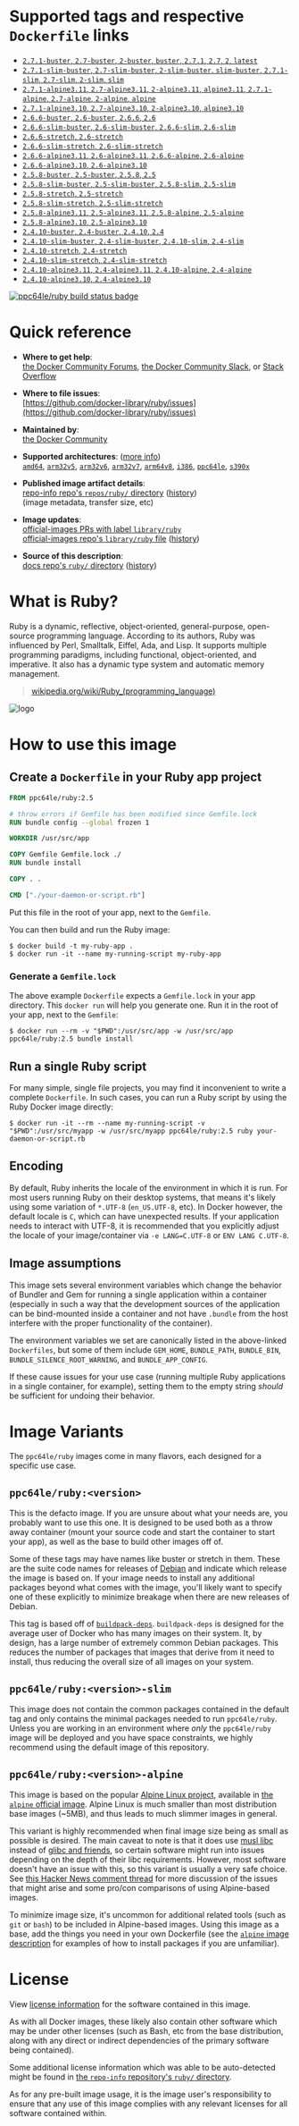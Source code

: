 <!--

********************************************************************************

WARNING:

    DO NOT EDIT "ruby/README.md"

    IT IS AUTO-GENERATED

    (from the other files in "ruby/" combined with a set of templates)

********************************************************************************

-->

# Supported tags and respective `Dockerfile` links

-	[`2.7.1-buster`, `2.7-buster`, `2-buster`, `buster`, `2.7.1`, `2.7`, `2`, `latest`](https://github.com/docker-library/ruby/blob/a564feaaee4c8647c299ab11d41498468bb9af7b/2.7/buster/Dockerfile)
-	[`2.7.1-slim-buster`, `2.7-slim-buster`, `2-slim-buster`, `slim-buster`, `2.7.1-slim`, `2.7-slim`, `2-slim`, `slim`](https://github.com/docker-library/ruby/blob/a564feaaee4c8647c299ab11d41498468bb9af7b/2.7/buster/slim/Dockerfile)
-	[`2.7.1-alpine3.11`, `2.7-alpine3.11`, `2-alpine3.11`, `alpine3.11`, `2.7.1-alpine`, `2.7-alpine`, `2-alpine`, `alpine`](https://github.com/docker-library/ruby/blob/a564feaaee4c8647c299ab11d41498468bb9af7b/2.7/alpine3.11/Dockerfile)
-	[`2.7.1-alpine3.10`, `2.7-alpine3.10`, `2-alpine3.10`, `alpine3.10`](https://github.com/docker-library/ruby/blob/a564feaaee4c8647c299ab11d41498468bb9af7b/2.7/alpine3.10/Dockerfile)
-	[`2.6.6-buster`, `2.6-buster`, `2.6.6`, `2.6`](https://github.com/docker-library/ruby/blob/a564feaaee4c8647c299ab11d41498468bb9af7b/2.6/buster/Dockerfile)
-	[`2.6.6-slim-buster`, `2.6-slim-buster`, `2.6.6-slim`, `2.6-slim`](https://github.com/docker-library/ruby/blob/a564feaaee4c8647c299ab11d41498468bb9af7b/2.6/buster/slim/Dockerfile)
-	[`2.6.6-stretch`, `2.6-stretch`](https://github.com/docker-library/ruby/blob/a564feaaee4c8647c299ab11d41498468bb9af7b/2.6/stretch/Dockerfile)
-	[`2.6.6-slim-stretch`, `2.6-slim-stretch`](https://github.com/docker-library/ruby/blob/a564feaaee4c8647c299ab11d41498468bb9af7b/2.6/stretch/slim/Dockerfile)
-	[`2.6.6-alpine3.11`, `2.6-alpine3.11`, `2.6.6-alpine`, `2.6-alpine`](https://github.com/docker-library/ruby/blob/a564feaaee4c8647c299ab11d41498468bb9af7b/2.6/alpine3.11/Dockerfile)
-	[`2.6.6-alpine3.10`, `2.6-alpine3.10`](https://github.com/docker-library/ruby/blob/a564feaaee4c8647c299ab11d41498468bb9af7b/2.6/alpine3.10/Dockerfile)
-	[`2.5.8-buster`, `2.5-buster`, `2.5.8`, `2.5`](https://github.com/docker-library/ruby/blob/a564feaaee4c8647c299ab11d41498468bb9af7b/2.5/buster/Dockerfile)
-	[`2.5.8-slim-buster`, `2.5-slim-buster`, `2.5.8-slim`, `2.5-slim`](https://github.com/docker-library/ruby/blob/a564feaaee4c8647c299ab11d41498468bb9af7b/2.5/buster/slim/Dockerfile)
-	[`2.5.8-stretch`, `2.5-stretch`](https://github.com/docker-library/ruby/blob/a564feaaee4c8647c299ab11d41498468bb9af7b/2.5/stretch/Dockerfile)
-	[`2.5.8-slim-stretch`, `2.5-slim-stretch`](https://github.com/docker-library/ruby/blob/a564feaaee4c8647c299ab11d41498468bb9af7b/2.5/stretch/slim/Dockerfile)
-	[`2.5.8-alpine3.11`, `2.5-alpine3.11`, `2.5.8-alpine`, `2.5-alpine`](https://github.com/docker-library/ruby/blob/a564feaaee4c8647c299ab11d41498468bb9af7b/2.5/alpine3.11/Dockerfile)
-	[`2.5.8-alpine3.10`, `2.5-alpine3.10`](https://github.com/docker-library/ruby/blob/a564feaaee4c8647c299ab11d41498468bb9af7b/2.5/alpine3.10/Dockerfile)
-	[`2.4.10-buster`, `2.4-buster`, `2.4.10`, `2.4`](https://github.com/docker-library/ruby/blob/a564feaaee4c8647c299ab11d41498468bb9af7b/2.4/buster/Dockerfile)
-	[`2.4.10-slim-buster`, `2.4-slim-buster`, `2.4.10-slim`, `2.4-slim`](https://github.com/docker-library/ruby/blob/a564feaaee4c8647c299ab11d41498468bb9af7b/2.4/buster/slim/Dockerfile)
-	[`2.4.10-stretch`, `2.4-stretch`](https://github.com/docker-library/ruby/blob/a564feaaee4c8647c299ab11d41498468bb9af7b/2.4/stretch/Dockerfile)
-	[`2.4.10-slim-stretch`, `2.4-slim-stretch`](https://github.com/docker-library/ruby/blob/a564feaaee4c8647c299ab11d41498468bb9af7b/2.4/stretch/slim/Dockerfile)
-	[`2.4.10-alpine3.11`, `2.4-alpine3.11`, `2.4.10-alpine`, `2.4-alpine`](https://github.com/docker-library/ruby/blob/a564feaaee4c8647c299ab11d41498468bb9af7b/2.4/alpine3.11/Dockerfile)
-	[`2.4.10-alpine3.10`, `2.4-alpine3.10`](https://github.com/docker-library/ruby/blob/a564feaaee4c8647c299ab11d41498468bb9af7b/2.4/alpine3.10/Dockerfile)

[![ppc64le/ruby build status badge](https://img.shields.io/jenkins/s/https/doi-janky.infosiftr.net/job/multiarch/job/ppc64le/job/ruby.svg?label=ppc64le/ruby%20%20build%20job)](https://doi-janky.infosiftr.net/job/multiarch/job/ppc64le/job/ruby/)

# Quick reference

-	**Where to get help**:  
	[the Docker Community Forums](https://forums.docker.com/), [the Docker Community Slack](http://dockr.ly/slack), or [Stack Overflow](https://stackoverflow.com/search?tab=newest&q=docker)

-	**Where to file issues**:  
	[https://github.com/docker-library/ruby/issues](https://github.com/docker-library/ruby/issues)

-	**Maintained by**:  
	[the Docker Community](https://github.com/docker-library/ruby)

-	**Supported architectures**: ([more info](https://github.com/docker-library/official-images#architectures-other-than-amd64))  
	[`amd64`](https://hub.docker.com/r/amd64/ruby/), [`arm32v5`](https://hub.docker.com/r/arm32v5/ruby/), [`arm32v6`](https://hub.docker.com/r/arm32v6/ruby/), [`arm32v7`](https://hub.docker.com/r/arm32v7/ruby/), [`arm64v8`](https://hub.docker.com/r/arm64v8/ruby/), [`i386`](https://hub.docker.com/r/i386/ruby/), [`ppc64le`](https://hub.docker.com/r/ppc64le/ruby/), [`s390x`](https://hub.docker.com/r/s390x/ruby/)

-	**Published image artifact details**:  
	[repo-info repo's `repos/ruby/` directory](https://github.com/docker-library/repo-info/blob/master/repos/ruby) ([history](https://github.com/docker-library/repo-info/commits/master/repos/ruby))  
	(image metadata, transfer size, etc)

-	**Image updates**:  
	[official-images PRs with label `library/ruby`](https://github.com/docker-library/official-images/pulls?q=label%3Alibrary%2Fruby)  
	[official-images repo's `library/ruby` file](https://github.com/docker-library/official-images/blob/master/library/ruby) ([history](https://github.com/docker-library/official-images/commits/master/library/ruby))

-	**Source of this description**:  
	[docs repo's `ruby/` directory](https://github.com/docker-library/docs/tree/master/ruby) ([history](https://github.com/docker-library/docs/commits/master/ruby))

# What is Ruby?

Ruby is a dynamic, reflective, object-oriented, general-purpose, open-source programming language. According to its authors, Ruby was influenced by Perl, Smalltalk, Eiffel, Ada, and Lisp. It supports multiple programming paradigms, including functional, object-oriented, and imperative. It also has a dynamic type system and automatic memory management.

> [wikipedia.org/wiki/Ruby_(programming_language)](https://en.wikipedia.org/wiki/Ruby_%28programming_language%29)

![logo](https://raw.githubusercontent.com/docker-library/docs/01c12653951b2fe592c1f93a13b4e289ada0e3a1/ruby/logo.png)

# How to use this image

## Create a `Dockerfile` in your Ruby app project

```dockerfile
FROM ppc64le/ruby:2.5

# throw errors if Gemfile has been modified since Gemfile.lock
RUN bundle config --global frozen 1

WORKDIR /usr/src/app

COPY Gemfile Gemfile.lock ./
RUN bundle install

COPY . .

CMD ["./your-daemon-or-script.rb"]
```

Put this file in the root of your app, next to the `Gemfile`.

You can then build and run the Ruby image:

```console
$ docker build -t my-ruby-app .
$ docker run -it --name my-running-script my-ruby-app
```

### Generate a `Gemfile.lock`

The above example `Dockerfile` expects a `Gemfile.lock` in your app directory. This `docker run` will help you generate one. Run it in the root of your app, next to the `Gemfile`:

```console
$ docker run --rm -v "$PWD":/usr/src/app -w /usr/src/app ppc64le/ruby:2.5 bundle install
```

## Run a single Ruby script

For many simple, single file projects, you may find it inconvenient to write a complete `Dockerfile`. In such cases, you can run a Ruby script by using the Ruby Docker image directly:

```console
$ docker run -it --rm --name my-running-script -v "$PWD":/usr/src/myapp -w /usr/src/myapp ppc64le/ruby:2.5 ruby your-daemon-or-script.rb
```

## Encoding

By default, Ruby inherits the locale of the environment in which it is run. For most users running Ruby on their desktop systems, that means it's likely using some variation of `*.UTF-8` (`en_US.UTF-8`, etc). In Docker however, the default locale is `C`, which can have unexpected results. If your application needs to interact with UTF-8, it is recommended that you explicitly adjust the locale of your image/container via `-e LANG=C.UTF-8` or `ENV LANG C.UTF-8`.

## Image assumptions

This image sets several environment variables which change the behavior of Bundler and Gem for running a single application within a container (especially in such a way that the development sources of the application can be bind-mounted inside a container and not have `.bundle` from the host interfere with the proper functionality of the container).

The environment variables we set are canonically listed in the above-linked `Dockerfiles`, but some of them include `GEM_HOME`, `BUNDLE_PATH`, `BUNDLE_BIN`, `BUNDLE_SILENCE_ROOT_WARNING`, and `BUNDLE_APP_CONFIG`.

If these cause issues for your use case (running multiple Ruby applications in a single container, for example), setting them to the empty string *should* be sufficient for undoing their behavior.

# Image Variants

The `ppc64le/ruby` images come in many flavors, each designed for a specific use case.

## `ppc64le/ruby:<version>`

This is the defacto image. If you are unsure about what your needs are, you probably want to use this one. It is designed to be used both as a throw away container (mount your source code and start the container to start your app), as well as the base to build other images off of.

Some of these tags may have names like buster or stretch in them. These are the suite code names for releases of [Debian](https://wiki.debian.org/DebianReleases) and indicate which release the image is based on. If your image needs to install any additional packages beyond what comes with the image, you'll likely want to specify one of these explicitly to minimize breakage when there are new releases of Debian.

This tag is based off of [`buildpack-deps`](https://hub.docker.com/_/buildpack-deps/). `buildpack-deps` is designed for the average user of Docker who has many images on their system. It, by design, has a large number of extremely common Debian packages. This reduces the number of packages that images that derive from it need to install, thus reducing the overall size of all images on your system.

## `ppc64le/ruby:<version>-slim`

This image does not contain the common packages contained in the default tag and only contains the minimal packages needed to run `ppc64le/ruby`. Unless you are working in an environment where *only* the `ppc64le/ruby` image will be deployed and you have space constraints, we highly recommend using the default image of this repository.

## `ppc64le/ruby:<version>-alpine`

This image is based on the popular [Alpine Linux project](http://alpinelinux.org), available in [the `alpine` official image](https://hub.docker.com/_/alpine). Alpine Linux is much smaller than most distribution base images (~5MB), and thus leads to much slimmer images in general.

This variant is highly recommended when final image size being as small as possible is desired. The main caveat to note is that it does use [musl libc](http://www.musl-libc.org) instead of [glibc and friends](http://www.etalabs.net/compare_libcs.html), so certain software might run into issues depending on the depth of their libc requirements. However, most software doesn't have an issue with this, so this variant is usually a very safe choice. See [this Hacker News comment thread](https://news.ycombinator.com/item?id=10782897) for more discussion of the issues that might arise and some pro/con comparisons of using Alpine-based images.

To minimize image size, it's uncommon for additional related tools (such as `git` or `bash`) to be included in Alpine-based images. Using this image as a base, add the things you need in your own Dockerfile (see the [`alpine` image description](https://hub.docker.com/_/alpine/) for examples of how to install packages if you are unfamiliar).

# License

View [license information](https://www.ruby-lang.org/en/about/license.txt) for the software contained in this image.

As with all Docker images, these likely also contain other software which may be under other licenses (such as Bash, etc from the base distribution, along with any direct or indirect dependencies of the primary software being contained).

Some additional license information which was able to be auto-detected might be found in [the `repo-info` repository's `ruby/` directory](https://github.com/docker-library/repo-info/tree/master/repos/ruby).

As for any pre-built image usage, it is the image user's responsibility to ensure that any use of this image complies with any relevant licenses for all software contained within.
